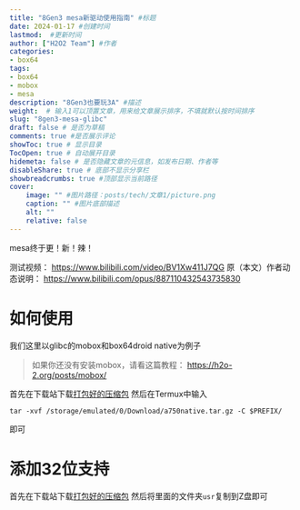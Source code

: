 ```yaml
---
title: "8Gen3 mesa新驱动使用指南" #标题
date: 2024-01-17 #创建时间
lastmod:  #更新时间
author: ["H2O2 Team"] #作者
categories: 
- box64
tags: 
- box64
- mobox
- mesa
description: "8Gen3也要玩3A" #描述
weight:  # 输入1可以顶置文章，用来给文章展示排序，不填就默认按时间排序
slug: "8gen3-mesa-glibc"
draft: false # 是否为草稿
comments: true #是否展示评论
showToc: true # 显示目录
TocOpen: true # 自动展开目录
hidemeta: false # 是否隐藏文章的元信息，如发布日期、作者等
disableShare: true # 底部不显示分享栏
showbreadcrumbs: true #顶部显示当前路径
cover:
    image: "" #图片路径：posts/tech/文章1/picture.png
    caption: "" #图片底部描述
    alt: ""
    relative: false
--- 
```


mesa终于更！新！辣！
<!--more-->
测试视频：
https://www.bilibili.com/video/BV1Xw411J7QG
原（本文）作者动态说明：
https://www.bilibili.com/opus/887110432543735830
# 如何使用
我们这里以glibc的mobox和box64droid native为例子
> 如果你还没有安装mobox，请看这篇教程：
> https://h2o-2.org/posts/mobox/

首先在下载站下载[打包好的压缩包](https://alist.vofficial233.com/Exagear%20&%20box64/a750native.tar.gz)
然后在Termux中输入
```
tar -xvf /storage/emulated/0/Download/a750native.tar.gz -C $PREFIX/
```
即可
# 添加32位支持
首先在下载站下载[打包好的压缩包](https://alist.vofficial233.com/Exagear%20&%20box64/8Gen3%E6%B7%BB%E5%8A%A032%E4%BD%8D%E6%94%AF%E6%8C%81.zip)
然后将里面的文件夹`usr`复制到Z盘即可